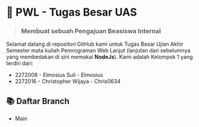 # 🚀 PWL - Tugas Besar UAS


> ### Membuat sebuah Pengajuan Beasiswa Internal

Selamat datang di repositori GitHub kami untuk Tugas Besar Ujian Akhir Semester mata kuliah Pemrograman Web Lanjut (lanjutan dari sebelumnya yang membedakan di sini memakai **NodeJs**). Kami adalah Kelompok 1 yang terdiri dari:

- 2272008 - Elmosius Suli - Elmosius
- 2272016 - Christopher Wijaya - Chris0634

 ## 📚 Daftar Branch
-  Main

